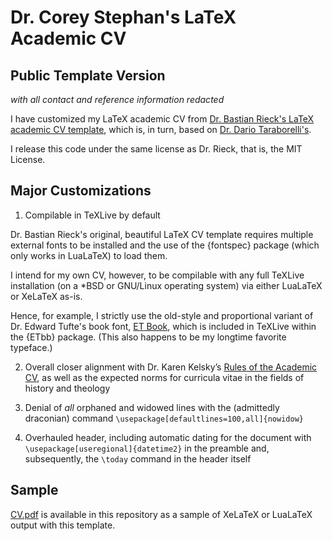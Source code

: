 # Dr. Corey Stephan's LaTeX Academic CV
## Public Template Version
*with all contact and reference information redacted*

I have customized my LaTeX academic CV from [Dr. Bastian Rieck's LaTeX academic CV template](https://github.com/Pseudomanifold/latex-cv), which is, in turn, based on [Dr. Dario Taraborelli's](http://nitens.org/taraborelli/cvtex).

I release this code under the same license as Dr. Rieck, that is, the MIT License.

## Major Customizations

1. Compilable in TeXLive by default

Dr. Bastian Rieck's original, beautiful LaTeX CV template requires multiple external fonts to be installed and the use of the {fontspec} package (which only works in LuaLaTeX) to load them. 

I intend for my own CV, however, to be compilable with any full TeXLive installation (on a *BSD or GNU/Linux operating system) via either LuaLaTeX or XeLaTeX as-is. 

Hence, for example, I strictly use the old-style and proportional variant of Dr. Edward Tufte's book font, [ET Book](https://edwardtufte.github.io/et-book/), which is included in TeXLive within the {ETbb} package. (This also happens to be my longtime favorite typeface.)

2. Overall closer alignment with Dr. Karen Kelsky’s [Rules of the Academic CV](https://theprofessorisin.com/2016/08/19/dr-karens-rules-of-the-academic-cv/), as well as the expected norms for curricula vitae in the fields of history and theology

3. Denial of *all* orphaned and widowed lines with the (admittedly draconian) command `\usepackage[defaultlines=100,all]{nowidow}`

4. Overhauled header, including automatic dating for the document with `\usepackage[useregional]{datetime2}` in the preamble and, subsequently, the `\today` command in the header itself

## Sample

[CV.pdf](CV.pdf) is available in this repository as a sample of XeLaTeX or LuaLaTeX output with this template.